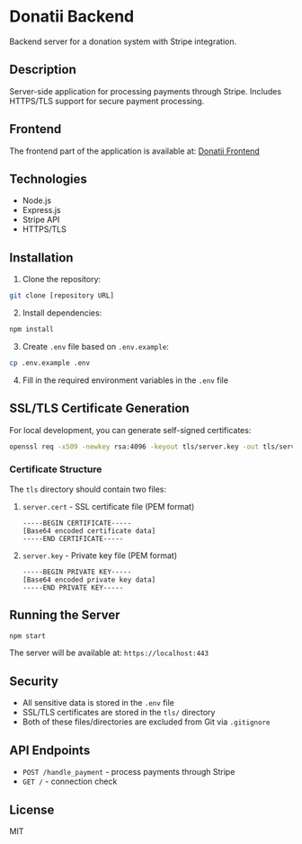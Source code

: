 # Donatii Backend

Backend server for a donation system with Stripe integration.

## Description

Server-side application for processing payments through Stripe. Includes HTTPS/TLS support for secure payment processing.

## Frontend

The frontend part of the application is available at: [Donatii Frontend](https://github.com/Iurocl-git/Donatii_WEB)

## Technologies

- Node.js
- Express.js
- Stripe API
- HTTPS/TLS

## Installation

1. Clone the repository:
```bash
git clone [repository URL]
```

2. Install dependencies:
```bash
npm install
```

3. Create `.env` file based on `.env.example`:
```bash
cp .env.example .env
```

4. Fill in the required environment variables in the `.env` file

## SSL/TLS Certificate Generation

For local development, you can generate self-signed certificates:

```bash
openssl req -x509 -newkey rsa:4096 -keyout tls/server.key -out tls/server.cert -days 365 -nodes
```

### Certificate Structure

The `tls` directory should contain two files:

1. `server.cert` - SSL certificate file (PEM format)
   ```
   -----BEGIN CERTIFICATE-----
   [Base64 encoded certificate data]
   -----END CERTIFICATE-----
   ```

2. `server.key` - Private key file (PEM format)
   ```
   -----BEGIN PRIVATE KEY-----
   [Base64 encoded private key data]
   -----END PRIVATE KEY-----
   ```

## Running the Server

```bash
npm start
```

The server will be available at: `https://localhost:443`

## Security

- All sensitive data is stored in the `.env` file
- SSL/TLS certificates are stored in the `tls/` directory
- Both of these files/directories are excluded from Git via `.gitignore`

## API Endpoints

- `POST /handle_payment` - process payments through Stripe
- `GET /` - connection check

## License

MIT 